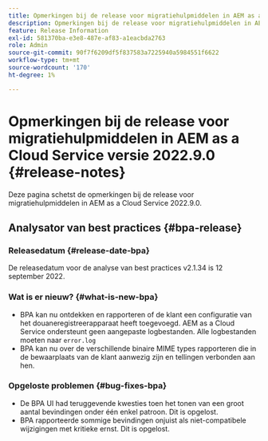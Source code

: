 ```yaml
---
title: Opmerkingen bij de release voor migratiehulpmiddelen in AEM as a Cloud Service versie 2022.9.0
description: Opmerkingen bij de release voor migratiehulpmiddelen in AEM as a Cloud Service versie 2022.9.0
feature: Release Information
exl-id: 581370ba-e3e8-487e-af83-a1eacbda2763
role: Admin
source-git-commit: 90f7f6209df5f837583a7225940a5984551f6622
workflow-type: tm+mt
source-wordcount: '170'
ht-degree: 1%

---
```


# Opmerkingen bij de release voor migratiehulpmiddelen in AEM as a Cloud Service versie 2022.9.0 {#release-notes}

Deze pagina schetst de opmerkingen bij de release voor migratiehulpmiddelen in AEM as a Cloud Service 2022.9.0.

## Analysator van best practices {#bpa-release}

### Releasedatum {#release-date-bpa}

De releasedatum voor de analyse van best practices v2.1.34 is 12 september 2022.

### Wat is er nieuw? {#what-is-new-bpa}

* BPA kan nu ontdekken en rapporteren of de klant een configuratie van het douaneregistreerapparaat heeft toegevoegd. AEM as a Cloud Service ondersteunt geen aangepaste logbestanden. Alle logbestanden moeten naar `error.log`
* BPA kan nu over de verschillende binaire MIME types rapporteren die in de bewaarplaats van de klant aanwezig zijn en tellingen verbonden aan hen.

### Opgeloste problemen {#bug-fixes-bpa}

* De BPA UI had teruggevende kwesties toen het tonen van een groot aantal bevindingen onder één enkel patroon. Dit is opgelost.
* BPA rapporteerde sommige bevindingen onjuist als niet-compatibele wijzigingen met kritieke ernst. Dit is opgelost.
